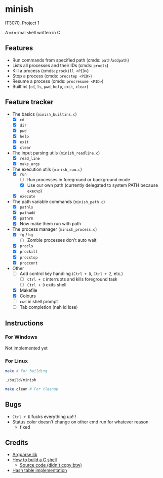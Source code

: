 # minish

IT3070, Project 1

A `mini`mal `sh`ell written in C.

## Features

- Run commands from specified path (cmds: `path`/`addpath`)
- Lists all processes and their IDs (cmds: `procls`)
- Kill a process (cmds: `prockill <PID>`)
- Stop a process (cmds: `procstop <PID>`)
- Resume a process (cmds: `procresume <PID>`)
- Builtins (`cd`, `ls`, `pwd`, `help`, `exit`, `clear`)

## Feature tracker

- The basics (`minish_builtins.c`)
  - [x] `cd`
  - [x] `dir`
  - [x] `pwd`
  - [x] `help`
  - [x] `exit`
  - [x] `clear`
- The input parsing utils (`minish_readline.c`)
  - [x] `read_line`
  - [x] `make_args`
- The execution utils (`minish_run.c`)
  - [x] `run`
    - [ ] Run processes in foreground or background mode
    - [x] Use our own path (currently delegated to system PATH because `execvp`)
  - [x] `execute`
- The path variable commands (`minish_path.c`)
  - [x] `pathls`
  - [x] `pathadd`
  - [x] `pathrm`
  - [x] Now make them run with path
- The process manager (`minish_process.c`)
  - [x] `fg` / `bg`
    - [ ] Zombie processes don't auto wait
  - [x] `procls`
  - [x] `prockill`
  - [x] `procstop`
  - [x] `proccont`
- Other
  - [ ] Add control key handling (`Ctrl + D`, `Ctrl + Z`, etc.)
    - [ ] `Ctrl + C` interrupts and kills foreground task
    - [ ] `Ctrl + D` exits shell 
  - [x] Makefile
  - [x] Colours
  - [ ] `cwd` in shell prompt
  - [ ] Tab completion (nah id lose)

## Instructions

### For Windows

Not implemented yet

### For Linux

```bash
make # For building

./build/minish

make clean # For cleanup
```

## Bugs

- `Ctrl + D` fucks everything up!!!
- Status color doesn't change on other cmd run for whatever reason
  - fixed

## Credits

- [Argparse lib](https://github.com/cofyc/argparse)
- [How to build a C shell](https://brennan.io/2015/01/16/write-a-shell-in-c/)
  - [Source code (didn't copy btw)](https://github.com/brenns10/lsh)
- [Hash table implementation](https://github.com/google/cwisstable)